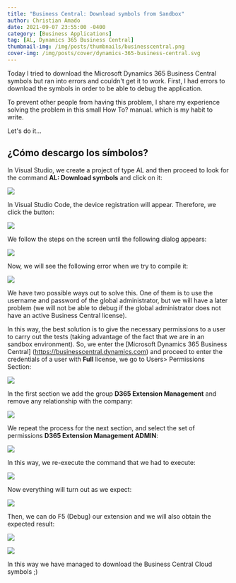 ```yaml
---
title: "Business Central: Download symbols from Sandbox"
author: Christian Amado
date: 2021-09-07 23:55:00 -0400
category: [Business Applications]
tag: [AL, Dynamics 365 Business Central]
thumbnail-img: /img/posts/thumbnails/businesscentral.png
cover-img: /img/posts/cover/dynamics-365-business-central.svg
---
```


Today I tried to download the Microsoft Dynamics 365 Business Central symbols but ran into errors and couldn't get it to work. First, I had errors to download the symbols in order to be able to debug the application.  

To prevent other people from having this problem, I share my experience solving the problem in this small How To? manual. which is my habit to write.  

<!--more-->

Let's do it...  

## ¿Cómo descargo los símbolos?
In Visual Studio, we create a project of type AL and then proceed to look for the command **AL: Download symbols** and click on it:  

![](/img/posts/2021/09/07/1.png)  

In Visual Studio Code, the device registration will appear. Therefore, we click the button:  

![](/img/posts/2021/09/07/2.png)  

We follow the steps on the screen until the following dialog appears:  

![](/img/posts/2021/09/07/3.png) 

Now, we will see the following error when we try to compile it:  

![](/img/posts/2021/09/07/4.png)  

We have two possible ways out to solve this. One of them is to use the username and password of the global administrator, but we will have a later problem (we will not be able to debug if the global administrator does not have an active Business Central license).  

In this way, the best solution is to give the necessary permissions to a user to carry out the tests (taking advantage of the fact that we are in an sandbox environment). So, we enter the [Microsoft Dynamics 365 Business Central] (https://businesscentral.dynamics.com) and proceed to enter the credentials of a user with **Full** license, we go to Users> Permissions Section:  

![](/img/posts/2021/09/07/5.png)  

In the first section we add the group **D365 Extension Management** and remove any relationship with the company:  

![](/img/posts/2021/09/07/6.png)  

We repeat the process for the next section, and select the set of permissions **D365 Extension Management ADMIN**:  

![](/img/posts/2021/09/07/7.png)  

In this way, we re-execute the command that we had to execute:  

![](/img/posts/2021/09/07/1.png)  

Now everything will turn out as we expect:  

![](/img/posts/2021/09/07/8.png) 

Then, we can do F5 (Debug) our extension and we will also obtain the expected result:  

![](/img/posts/2021/09/07/9.png)  

![](/img/posts/2021/09/07/10.png)  

In this way we have managed to download the Business Central Cloud symbols ;)
